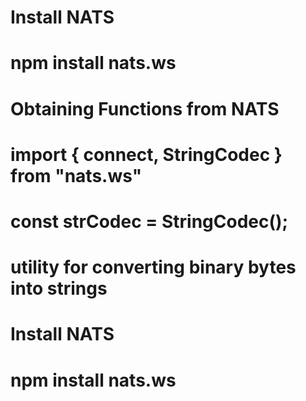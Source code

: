 # Install NATS
# npm install nats.ws

# Obtaining Functions from NATS
# import { connect, StringCodec } from "nats.ws"

# const strCodec = StringCodec(); 
# utility for converting binary bytes into strings


# Install NATS
# npm install nats.ws 